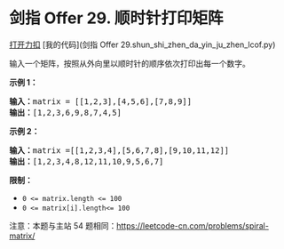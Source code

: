 # 剑指 Offer 29. 顺时针打印矩阵

[打开力扣](https://leetcode.cn/problems/shun-shi-zhen-da-yin-ju-zhen-lcof) [我的代码](剑指 Offer 29.shun_shi_zhen_da_yin_ju_zhen_lcof.py)

输入一个矩阵，按照从外向里以顺时针的顺序依次打印出每一个数字。



<strong>示例 1：</strong>

<pre><strong>输入：</strong>matrix = [[1,2,3],[4,5,6],[7,8,9]]
<strong>输出：</strong>[1,2,3,6,9,8,7,4,5]
</pre>

<strong>示例 2：</strong>

<pre><strong>输入：</strong>matrix =[[1,2,3,4],[5,6,7,8],[9,10,11,12]]
<strong>输出：</strong>[1,2,3,4,8,12,11,10,9,5,6,7]
</pre>



<strong>限制：</strong>

<ul>
	<li><code>0 <= matrix.length <= 100</code></li>
	<li><code>0 <= matrix[i].length<= 100</code></li>
</ul>

注意：本题与主站 54 题相同：<a href="https://leetcode-cn.com/problems/spiral-matrix/">https://leetcode-cn.com/problems/spiral-matrix/</a>
